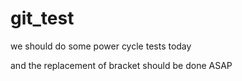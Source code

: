 # git_test

we should do some power cycle tests today

and the replacement of bracket should be done ASAP
